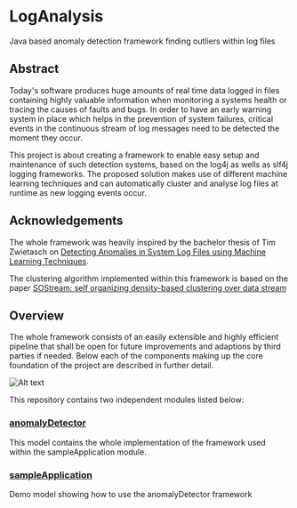 # LogAnalysis

Java based anomaly detection framework finding outliers within log files 

## Abstract
Today's software produces huge amounts of real time data logged in files containing highly 
valuable information when monitoring a systems health or tracing the causes of faults and bugs. 
In order to have an early warning system in place which helps in the prevention of system failures, critical events in the 
continuous stream of log messages need to be detected the moment they occur. 

This project is about creating a framework to enable easy setup and maintenance of such detection systems, 
based on the log4j as wells as slf4j logging frameworks. The proposed solution makes use of different machine 
learning techniques and can automatically cluster and analyse log files at runtime as new logging events occur.

## Acknowledgements

The whole framework was heavily inspired by the bachelor thesis of Tim Zwietasch on
[Detecting Anomalies in System Log Files using Machine Learning Techniques](ftp://ftp.informatik.uni-stuttgart.de/pub/library/medoc.ustuttgart_fi/BCLR-0148/BCLR-0148.pdf).

The clustering algorithm implemented within this framework is based on the paper 
[SOStream: self organizing density-based clustering over data stream](https://dl.acm.org/citation.cfm?id=2358881)

## Overview

The whole framework consists of an easily extensible and highly efficient pipeline that shall be open for future 
improvements and adaptions by third parties if needed. Below each of the components making up the core foundation 
of the project are described in further detail.

![Alt text](../documentation/images/overview.png?raw=true "Title")

This repository contains two independent modules listed below:

### [anomalyDetector](anomalyDetector/README.md)

This model contains the whole implementation of the framework used within the sampleApplication module.


### [sampleApplication](sampleApplication/README.md)

Demo model showing how to use the anomalyDetector framework